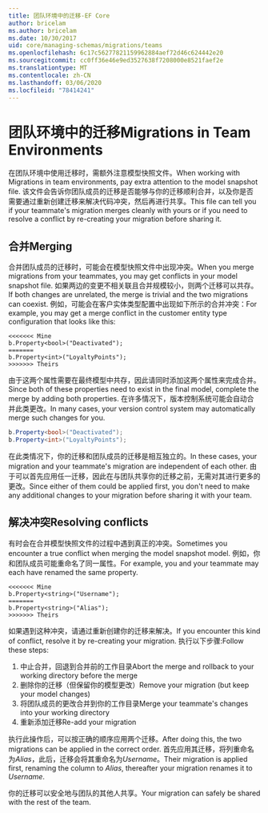 ```yaml
---
title: 团队环境中的迁移-EF Core
author: bricelam
ms.author: bricelam
ms.date: 10/30/2017
uid: core/managing-schemas/migrations/teams
ms.openlocfilehash: 6c17c56277821159962884aef72d46c624442e20
ms.sourcegitcommit: cc0ff36e46e9ed3527638f7208000e8521faef2e
ms.translationtype: MT
ms.contentlocale: zh-CN
ms.lasthandoff: 03/06/2020
ms.locfileid: "78414241"
---
```

# <a name="migrations-in-team-environments"></a><span data-ttu-id="d61d2-102">团队环境中的迁移</span><span class="sxs-lookup"><span data-stu-id="d61d2-102">Migrations in Team Environments</span></span>

<span data-ttu-id="d61d2-103">在团队环境中使用迁移时，需额外注意模型快照文件。</span><span class="sxs-lookup"><span data-stu-id="d61d2-103">When working with Migrations in team environments, pay extra attention to the model snapshot file.</span></span> <span data-ttu-id="d61d2-104">该文件会告诉你团队成员的迁移是否能够与你的迁移顺利合并，以及你是否需要通过重新创建迁移来解决代码冲突，然后再进行共享。</span><span class="sxs-lookup"><span data-stu-id="d61d2-104">This file can tell you if your teammate's migration merges cleanly with yours or if you need to resolve a conflict by re-creating your migration before sharing it.</span></span>

## <a name="merging"></a><span data-ttu-id="d61d2-105">合并</span><span class="sxs-lookup"><span data-stu-id="d61d2-105">Merging</span></span>

<span data-ttu-id="d61d2-106">合并团队成员的迁移时，可能会在模型快照文件中出现冲突。</span><span class="sxs-lookup"><span data-stu-id="d61d2-106">When you merge migrations from your teammates, you may get conflicts in your model snapshot file.</span></span> <span data-ttu-id="d61d2-107">如果两边的变更不相关联且合并规模较小，则两个迁移可以共存。</span><span class="sxs-lookup"><span data-stu-id="d61d2-107">If both changes are unrelated, the merge is trivial and the two migrations can coexist.</span></span> <span data-ttu-id="d61d2-108">例如，可能会在客户实体类型配置中出现如下所示的合并冲突：</span><span class="sxs-lookup"><span data-stu-id="d61d2-108">For example, you may get a merge conflict in the customer entity type configuration that looks like this:</span></span>

``` output
<<<<<<< Mine
b.Property<bool>("Deactivated");
=======
b.Property<int>("LoyaltyPoints");
>>>>>>> Theirs
```

<span data-ttu-id="d61d2-109">由于这两个属性需要在最终模型中共存，因此请同时添加这两个属性来完成合并。</span><span class="sxs-lookup"><span data-stu-id="d61d2-109">Since both of these properties need to exist in the final model, complete the merge by adding both properties.</span></span> <span data-ttu-id="d61d2-110">在许多情况下，版本控制系统可能会自动合并此类更改。</span><span class="sxs-lookup"><span data-stu-id="d61d2-110">In many cases, your version control system may automatically merge such changes for you.</span></span>

``` csharp
b.Property<bool>("Deactivated");
b.Property<int>("LoyaltyPoints");
```

<span data-ttu-id="d61d2-111">在此类情况下，你的迁移和团队成员的迁移是相互独立的。</span><span class="sxs-lookup"><span data-stu-id="d61d2-111">In these cases, your migration and your teammate's migration are independent of each other.</span></span> <span data-ttu-id="d61d2-112">由于可以首先应用任一迁移，因此在与团队共享你的迁移之前，无需对其进行更多的更改。</span><span class="sxs-lookup"><span data-stu-id="d61d2-112">Since either of them could be applied first, you don't need to make any additional changes to your migration before sharing it with your team.</span></span>

## <a name="resolving-conflicts"></a><span data-ttu-id="d61d2-113">解决冲突</span><span class="sxs-lookup"><span data-stu-id="d61d2-113">Resolving conflicts</span></span>

<span data-ttu-id="d61d2-114">有时会在合并模型快照文件的过程中遇到真正的冲突。</span><span class="sxs-lookup"><span data-stu-id="d61d2-114">Sometimes you encounter a true conflict when merging the model snapshot model.</span></span> <span data-ttu-id="d61d2-115">例如，你和团队成员可能重命名了同一属性。</span><span class="sxs-lookup"><span data-stu-id="d61d2-115">For example, you and your teammate may each have renamed the same property.</span></span>

``` output
<<<<<<< Mine
b.Property<string>("Username");
=======
b.Property<string>("Alias");
>>>>>>> Theirs
```

<span data-ttu-id="d61d2-116">如果遇到这种冲突，请通过重新创建你的迁移来解决。</span><span class="sxs-lookup"><span data-stu-id="d61d2-116">If you encounter this kind of conflict, resolve it by re-creating your migration.</span></span> <span data-ttu-id="d61d2-117">执行以下步骤:</span><span class="sxs-lookup"><span data-stu-id="d61d2-117">Follow these steps:</span></span>

1. <span data-ttu-id="d61d2-118">中止合并，回退到合并前的工作目录</span><span class="sxs-lookup"><span data-stu-id="d61d2-118">Abort the merge and rollback to your working directory before the merge</span></span>
2. <span data-ttu-id="d61d2-119">删除你的迁移（但保留你的模型更改）</span><span class="sxs-lookup"><span data-stu-id="d61d2-119">Remove your migration (but keep your model changes)</span></span>
3. <span data-ttu-id="d61d2-120">将团队成员的更改合并到你的工作目录</span><span class="sxs-lookup"><span data-stu-id="d61d2-120">Merge your teammate's changes into your working directory</span></span>
4. <span data-ttu-id="d61d2-121">重新添加迁移</span><span class="sxs-lookup"><span data-stu-id="d61d2-121">Re-add your migration</span></span>

<span data-ttu-id="d61d2-122">执行此操作后，可以按正确的顺序应用两个迁移。</span><span class="sxs-lookup"><span data-stu-id="d61d2-122">After doing this, the two migrations can be applied in the correct order.</span></span> <span data-ttu-id="d61d2-123">首先应用其迁移，将列重命名为*Alias*，此后，迁移会将其重命名为*Username*。</span><span class="sxs-lookup"><span data-stu-id="d61d2-123">Their migration is applied first, renaming the column to *Alias*, thereafter your migration renames it to *Username*.</span></span>

<span data-ttu-id="d61d2-124">你的迁移可以安全地与团队的其他人共享。</span><span class="sxs-lookup"><span data-stu-id="d61d2-124">Your migration can safely be shared with the rest of the team.</span></span>
